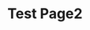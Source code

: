 ---
layout: post
title: Test Page2
name: test
img: pic01.jpg
alt: image-alt
description: "I desgiend this and that and all of the other"
image_items: [
  {
    title: title of this image,
    img: pic01.jpg,
    description: "This is a description"
  },
  {
    img: pic01.jpg,
    description: "This is another description"
  },
  {
    video: luminous.mp4,
    description: "another great description"
  }
]
---